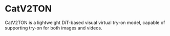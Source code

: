 # CatV2TON
CatV2TON is a lightweight DiT-based visual virtual try-on model, capable of supporting try-on for both images and videos.
